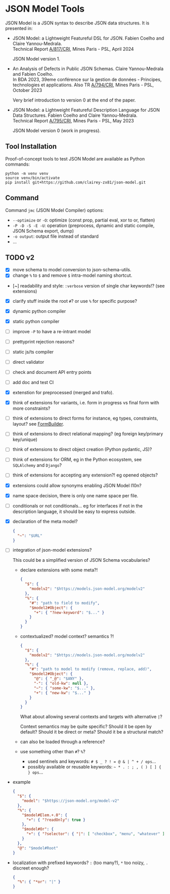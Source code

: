 # JSON Model Tools

JSON Model is a JSON syntax to describe JSON data structures.
It is presented in:

- JSON Model: a Lightweight Featureful DSL for JSON.
  Fabien Coelho and Claire Yannou-Medrala.  
  Technical Report [A/817/CRI](https://www.cri.minesparis.psl.eu/classement/doc/A-817.pdf), Mines Paris - PSL, April 2024

  JSON Model version 1.
  
- An Analysis of Defects in Public JSON Schemas.
  Claire Yannou-Medrala and Fabien Coelho.  
  In BDA 2023, 39eme conférence sur la gestion de données - Principes, technologies et applications.
  Also TR [A/794/CRI](https://www.cri.minesparis.psl.eu/classement/doc/A-794.pdf), Mines Paris - PSL, October 2023

  Very brief introduction to version 0 at the end of the paper.

- JSON Model: a Lightweight Featureful Description Language for JSON Data Structures.
  Fabien Coelho and Claire Yannou-Medrala.  
  Technical Report [A/795/CRI](https://www.cri.minesparis.psl.eu/classement/doc/A-795.pdf), Mines Paris - PSL, May 2023

  JSON Model version 0 (work in progress).

## Tool Installation

Proof-of-concept tools to test JSON Model are available as Python commands:

```shell
python -m venv venv
source venv/bin/activate
pip install git+https://github.com/clairey-zx81/json-model.git
```

## Command

Command `jmc` (JSON Model Compiler) options:

- `--optimize` or `-O`: optimize (const prop, partial eval, xor to or, flatten)
- `-P -D -S -E -U`: operation (preprocess, dynamic and static compile, JSON Schema export, dump)
- `-o output`: output file instead of standard
- …

## TODO v2

- [x] move schema to model conversion to json-schema-utils.
- [x] change `%` to `$` and remove `$` intra-model naming shortcut.
- [~] readability and style: `:verbose` version of single char keywords!? (see extensions)
- [x] clarify stuff inside the root `#`? or use `%` for specific purpose?
- [x] dynamic python compiler
- [x] static python compiler
- [ ] improve `-P` to have a re-intrant model
- [ ] prettyprint rejection reasons?
- [ ] static js/ts compiler
- [ ] direct validator
- [ ] check and document API entry points
- [ ] add doc and test CI
- [x] extenstion for preprocessed (merged and trafo).
- [x] think of extensions for variants, i.e. form in progress vs final form with more constraints?
- [ ] think of extensions to direct forms for instance, eg types, constraints, layout?
      see [FormBuilder](https://formbuilder.online/).
- [ ] think of extensions to direct relational mapping? (eg foreign key/primary key/unique)
- [ ] think of extensions to direct object creation (Python pydantic, JS)?
- [ ] think of extensions for ORM, eg in the Python ecosystem, see `SQLAlchemy` and `Django`?
- [ ] think of extensions for accepting any extension?! eg opened objects?
- [x] extensions could allow synonyms enabling JSON Model l10n?
- [x] name space decision, there is only one name space per file.
- [ ] conditionals or not conditionals… eg for interfaces
      if not in the description language, it should be easy to express outside.
- [x] declaration of the meta model?

  ```json
  {
    "~": "$URL"
  }
  ```

- [ ] integration of json-model extensions?

  This could be a simplified version of JSON Schema vocabularies?

  - declare extensions with some meta?!

    ```json
    {
      "$": {
        "modelv2": "$https://models.json-model.org/modelv2"
      },
      "%": {
        "#": "path to field to modify",
        "$model2#Object": {
          "+": { "?new-keyword": "$..." }
        }
      }
    }
    ```

  - contextualized? model context? semantics ?!

    ```json
    {
      "$": {
        "modelv2": "$https://models.json-model.org/modelv2"
      },
      "%": {
        "#": "path to model to modify (remove, replace, add)",
        "$model2#Object": {
          "@": { "_@": "$ANY" },
          "-": { "old-kw": null },
          "~": { "some-kw": "$..." },
          "+": { "new-kw": "$..." }
        }
      }
    }
    ```

    What about allowing several contexts and targets with alternative `|`?

    Context semantics may be quite specific? Should it be open by default?
    Should it be direct or meta? Should it be a structural match?

  - can also be loaded through a reference?

  - use something other than `#`? `%`?
    - used sentinels and keywords: `# $ _ ? ! = @ & | ^ + / ops`…
    - possibly available or reusable keywords: `~ * . : ; , ( ) [ ] { } ops`…

- example

  ```json
  {
    "$": {
      "model": "$https://json-model.org/model-v2"
    },
    "%": {
      "$model#Elem.+.0": {
        "+": { "?readOnly": true }
      },
      "$model#Or": {
        "+": { "?selector": { "|": [ "checkbox", "menu", "whatever" ] } }
      }
    },
    "@": "$model#Root"
  }
  ```

- localization with prefixed keywords? `:` (too many?), `*` too noizy, `.` discreet enough?

  ```json
  {
    "%": { "*or": "|" }
  }
  ```
